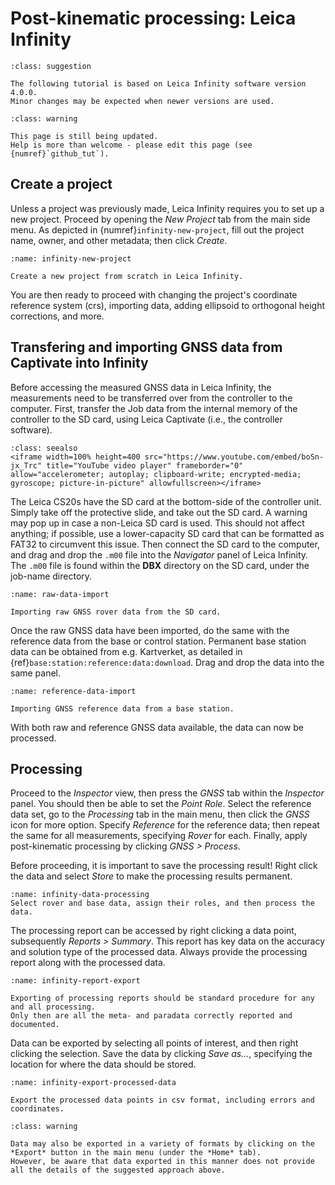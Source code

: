 # Post-kinematic processing: Leica Infinity

```{admonition} Infinity Software Version
:class: suggestion

The following tutorial is based on Leica Infinity software version 4.0.0.
Minor changes may be expected when newer versions are used.
```

```{admonition} Work in progress
:class: warning

This page is still being updated.
Help is more than welcome - please edit this page (see {numref}`github_tut`).
```

## Create a project

Unless a project was previously made, Leica Infinity requires you to set up a new project.
Proceed by opening the *New Project* tab from the main side menu.
As depicted in {numref}`infinity-new-project`, fill out the project name, owner, and other metadata; then click *Create*.

```{figure} assets/Leica_Infinity_New_Project.gif
:name: infinity-new-project

Create a new project from scratch in Leica Infinity.
```

You are then ready to proceed with changing the project's coordinate reference system (crs), importing data, adding ellipsoid to orthogonal height corrections, and more.

## Transfering and importing GNSS data from Captivate into Infinity

Before accessing the measured GNSS data in Leica Infinity, the measurements need to be transferred over from the controller to the computer.
First, transfer the Job data from the internal memory of the controller to the SD card, using Leica Captivate (i.e., the controller software).

```{admonition} Available through YouTube.
:class: seealso
<iframe width=100% height=400 src="https://www.youtube.com/embed/boSn-jx_Trc" title="YouTube video player" frameborder="0" allow="accelerometer; autoplay; clipboard-write; encrypted-media; gyroscope; picture-in-picture" allowfullscreen></iframe>
```
The Leica CS20s have the SD card at the bottom-side of the controller unit.
Simply take off the protective slide, and take out the SD card.
A warning may pop up in case a non-Leica SD card is used.
This should not affect anything; if possible, use a lower-capacity SD card that can be formatted as FAT32 to circumvent this issue.
Then connect the SD card to the computer, and drag and drop the `.m00` file into the *Navigator* panel of Leica Infinity. 
The `.m00` file is found within the **DBX** directory on the SD card, under the job-name directory.

```{figure} assets/Leica_Infinity_Project_Data.gif
:name: raw-data-import

Importing raw GNSS rover data from the SD card.
```

Once the raw GNSS data have been imported, do the same with the reference data from the base or control station.
Permanent base station data can be obtained from e.g. Kartverket, as detailed in {ref}`base:station:reference:data:download`.
Drag and drop the data into the same panel.


```{figure} assets/Leica_Infinity_Reference_Data.gif
:name: reference-data-import

Importing GNSS reference data from a base station.
```

With both raw and reference GNSS data available, the data can now be processed.

## Processing

Proceed to the *Inspector* view, then press the *GNSS* tab within the *Inspector* panel.
You should then be able to set the *Point Role*.
Select the reference data set, go to the *Processing* tab in the main menu, then click the *GNSS* icon for more option.
Specify *Reference* for the reference data; then repeat the same for all measurements, specifying *Rover* for each.
Finally, apply post-kinematic processing by clicking *GNSS > Process*.

Before proceeding, it is important to save the processing result!
Right click the data and select *Store* to make the processing results permanent.

```{figure} assets/Leica_Infinity_Processing.gif
:name: infinity-data-processing
Select rover and base data, assign their roles, and then process the data.
```

The processing report can be accessed by right clicking a data point, subsequently *Reports > Summary*.
This report has key data on the accuracy and solution type of the processed data.
Always provide the processing report along with the processed data.

```{figure} assets/Leica_Infinity_Processing_Report.gif
:name: infinity-report-export

Exporting of processing reports should be standard procedure for any and all processing.
Only then are all the meta- and paradata correctly reported and documented.
```

Data can be exported by selecting all points of interest, and then right clicking the selection.
Save the data by clicking *Save as...*, specifying the location for where the data should be stored.

```{figure} assets/Leica_Infinity_Processing_Export.gif
:name: infinity-export-processed-data

Export the processed data points in csv format, including errors and coordinates.
```

```{admonition} Using the *Export* button
:class: warning

Data may also be exported in a variety of formats by clicking on the *Export* button in the main menu (under the *Home* tab).
However, be aware that data exported in this manner does not provide all the details of the suggested approach above.
```
